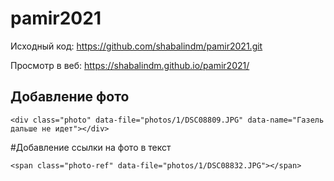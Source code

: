 ﻿# pamir2021

Исходный код: https://github.com/shabalindm/pamir2021.git

Просмотр в веб: https://shabalindm.github.io/pamir2021/

## Добавлениe фото

   ```
<div class="photo" data-file="photos/1/DSC08809.JPG" data-name="Газель дальше не идет"></div>
``` 

#Добавление ссылки на фото в текст  
```
<span class="photo-ref" data-file="photos/1/DSC08832.JPG"></span>
```
